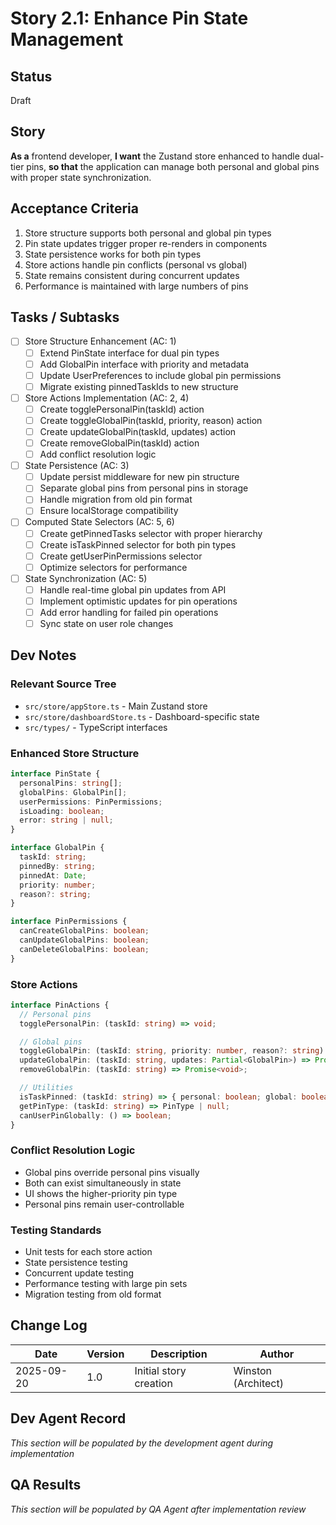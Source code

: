 # Story 2.1: Enhance Pin State Management

## Status
Draft

## Story
**As a** frontend developer,
**I want** the Zustand store enhanced to handle dual-tier pins,
**so that** the application can manage both personal and global pins with proper state synchronization.

## Acceptance Criteria

1. Store structure supports both personal and global pin types
2. Pin state updates trigger proper re-renders in components
3. State persistence works for both pin types
4. Store actions handle pin conflicts (personal vs global)
5. State remains consistent during concurrent updates
6. Performance is maintained with large numbers of pins

## Tasks / Subtasks

- [ ] Store Structure Enhancement (AC: 1)
  - [ ] Extend PinState interface for dual pin types
  - [ ] Add GlobalPin interface with priority and metadata
  - [ ] Update UserPreferences to include global pin permissions
  - [ ] Migrate existing pinnedTaskIds to new structure

- [ ] Store Actions Implementation (AC: 2, 4)
  - [ ] Create togglePersonalPin(taskId) action
  - [ ] Create toggleGlobalPin(taskId, priority, reason) action
  - [ ] Create updateGlobalPin(taskId, updates) action
  - [ ] Create removeGlobalPin(taskId) action
  - [ ] Add conflict resolution logic

- [ ] State Persistence (AC: 3)
  - [ ] Update persist middleware for new pin structure
  - [ ] Separate global pins from personal pins in storage
  - [ ] Handle migration from old pin format
  - [ ] Ensure localStorage compatibility

- [ ] Computed State Selectors (AC: 5, 6)
  - [ ] Create getPinnedTasks selector with proper hierarchy
  - [ ] Create isTaskPinned selector for both pin types
  - [ ] Create getUserPinPermissions selector
  - [ ] Optimize selectors for performance

- [ ] State Synchronization (AC: 5)
  - [ ] Handle real-time global pin updates from API
  - [ ] Implement optimistic updates for pin operations
  - [ ] Add error handling for failed pin operations
  - [ ] Sync state on user role changes

## Dev Notes

### Relevant Source Tree
- `src/store/appStore.ts` - Main Zustand store
- `src/store/dashboardStore.ts` - Dashboard-specific state
- `src/types/` - TypeScript interfaces

### Enhanced Store Structure
```typescript
interface PinState {
  personalPins: string[];
  globalPins: GlobalPin[];
  userPermissions: PinPermissions;
  isLoading: boolean;
  error: string | null;
}

interface GlobalPin {
  taskId: string;
  pinnedBy: string;
  pinnedAt: Date;
  priority: number;
  reason?: string;
}

interface PinPermissions {
  canCreateGlobalPins: boolean;
  canUpdateGlobalPins: boolean;
  canDeleteGlobalPins: boolean;
}
```

### Store Actions
```typescript
interface PinActions {
  // Personal pins
  togglePersonalPin: (taskId: string) => void;

  // Global pins
  toggleGlobalPin: (taskId: string, priority: number, reason?: string) => Promise<void>;
  updateGlobalPin: (taskId: string, updates: Partial<GlobalPin>) => Promise<void>;
  removeGlobalPin: (taskId: string) => Promise<void>;

  // Utilities
  isTaskPinned: (taskId: string) => { personal: boolean; global: boolean };
  getPinType: (taskId: string) => PinType | null;
  canUserPinGlobally: () => boolean;
}
```

### Conflict Resolution Logic
- Global pins override personal pins visually
- Both can exist simultaneously in state
- UI shows the higher-priority pin type
- Personal pins remain user-controllable

### Testing Standards
- Unit tests for each store action
- State persistence testing
- Concurrent update testing
- Performance testing with large pin sets
- Migration testing from old format

## Change Log

| Date | Version | Description | Author |
|------|---------|-------------|--------|
| 2025-09-20 | 1.0 | Initial story creation | Winston (Architect) |

## Dev Agent Record
*This section will be populated by the development agent during implementation*

## QA Results
*This section will be populated by QA Agent after implementation review*